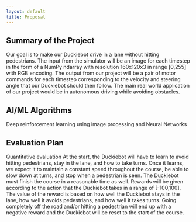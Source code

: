 ```yaml
---
layout: default
title: Proposal
---
```


## Summary of the Project

Our goal is to make our Duckiebot drive in a lane without hitting pedestrians. The input from the simulator will be an image for each timestep in the form of a NumPy ndarray with resolution 160x120x3 in range [0,255] with RGB encoding. The output from our project will be a pair of motor commands for each timestep corresponding to the velocity and steering angle that our Duckiebot should then follow. The main real world application of our project would be in autonomous driving while avoiding obstacles. 

## AI/ML Algorithms

Deep reinforcement learning using image processing and Neural Networks

## Evaluation Plan

Quantitative evaluation
At the start, the Duckiebot will have to learn to avoid hitting pedestrians, stay in the lane, and how to take turns. Once it learns, we expect it to maintain a constant speed throughout the course, be able to slow down at turns, and stop when a pedestrian is seen. The Duckiebot must finish the course in a reasonable time as well. Rewards will be given according to the action that the Duckiebot takes in a range of  [-100,100]. The value of the reward is based on how well the Duckiebot stays in the lane, how well it avoids pedestrians, and how well it takes turns. Going completely off the road and/or hitting a pedestrian will end up with a negative reward and the Duckiebot will be reset to the start of the course. 


